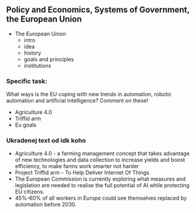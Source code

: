 ## Policy and Economics, Systems of Government, the European Union

* The European Union
  * intro
  * idea
  * history
  * goals and principles
  * institutions

### Specific task: 
What ways is the EU coping with new trends in automation, robotic automation and artificial intelligence? Comment on these!

* Agriculture 4.0
* Triffid arm
* Eu goals
  
### Ukradenej text od idk koho
* Agriculture 4.0 - a farming management concept that takes advantage of new technologies and data collection
to increase yields and boost efficiency, to make farms work smarter not harder
* Project Triffid arm - To Help Deliver Internet Of Things
* The European Commission is currently exploring what measures and legislation are needed to realise the full 
potential of AI while protecting EU citizens.
* 45%-60% of all workers in Europe could see themselves replaced by automation before 2030.